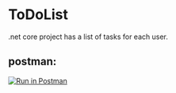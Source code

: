 # ToDoList
.net core project has a list of tasks for each user.


## postman: ##
[![Run in Postman](https://run.pstmn.io/button.svg)](https://app.getpostman.com/run-collection/25628678-6bc623c8-f8b5-48c1-80cc-f63d542ca33e?action=collection%2Ffork&collection-url=entityId%3D25628678-6bc623c8-f8b5-48c1-80cc-f63d542ca33e%26entityType%3Dcollection%26workspaceId%3D415d32a2-89f0-4192-a961-6619e21c640b)